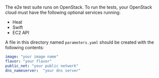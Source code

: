 The e2e test suite runs on OpenStack. To run the tests, your OpenStack cloud 
must have the following optional services running:
- Heat
- Swift
- EC2 API

A file in this directory named `parameters.yaml` should be created with the 
following contents:

```yaml
image: "your image name"
flavor: "your flavor"
public_net: "your public network"
dns_nameserver:  "your dns server"
```